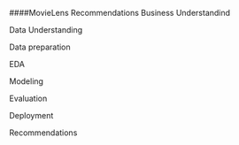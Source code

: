 ####MovieLens Recommendations
Business Understandind

Data Understanding

Data preparation

EDA

Modeling

Evaluation

Deployment

Recommendations

